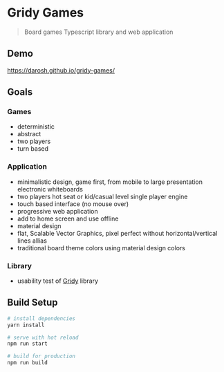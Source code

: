 # Gridy Games

> Board games Typescript library and web application

## Demo

https://darosh.github.io/gridy-games/

## Goals


### Games

- deterministic
- abstract
- two players
- turn based 

### Application

- minimalistic design, game first, from mobile to large presentation electronic whiteboards
- two players hot seat or kid/casual level single player engine
- touch based interface (no mouse over)
- progressive web application
- add to home screen and use offline
- material design
- flat, Scalable Vector Graphics, pixel perfect without horizontal/vertical lines allias
- traditional board theme colors using material design colors

### Library

- usability test of [Gridy](https://github.com/darosh/gridy) library


## Build Setup

``` bash
# install dependencies
yarn install

# serve with hot reload
npm run start

# build for production
npm run build
